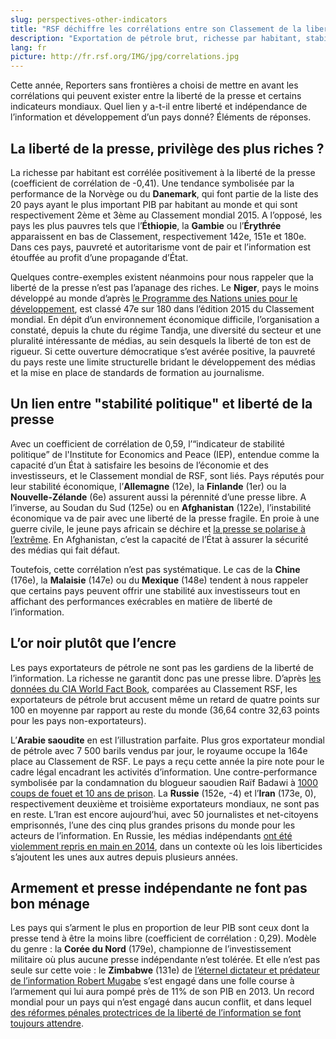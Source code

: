 ```yaml
---
slug: perspectives-other-indicators
title: "RSF déchiffre les corrélations entre son Classement de la liberté de la presse et des indicateurs mondiaux"
description: "Exportation de pétrole brut, richesse par habitant, stabilité économique... Reporters sans frontières (RSF) passe au crible les liens entre de grands indicateurs mondiaux et son Classement de la liberté de la presse 2015."
lang: fr
picture: http://fr.rsf.org/IMG/jpg/correlations.jpg
---
```


Cette année, Reporters sans frontières a choisi de mettre en avant les corrélations qui peuvent exister entre la liberté de la presse et certains indicateurs mondiaux. Quel lien y a-t-il entre liberté et indépendance de l’information et développement d’un pays donné? Éléments de réponses.

## La liberté de la presse, privilège des plus riches ?

La richesse par habitant est corrélée positivement à la liberté de la presse (coefficient de corrélation de -0,41). Une tendance symbolisée par la performance de la Norvège ou du **Danemark**, qui font partie de la liste des 20 pays ayant le plus important PIB par habitant au monde et qui sont respectivement 2ème et 3ème au Classement mondial 2015. A l’opposé, les pays les plus pauvres tels que l’**Éthiopie**, la **Gambie** ou l’**Érythrée** apparaissent en bas de Classement, respectivement 142e, 151e et 180e. Dans ces pays, pauvreté et autoritarisme vont de pair et l’information est étouffée au profit d’une propagande d’État. 

Quelques contre-exemples existent néanmoins pour nous rappeler que la liberté de la presse n’est pas l’apanage des riches. Le **Niger**, pays le moins développé au monde d’après [le Programme des Nations unies pour le développement](http://hdr.undp.org/en/content/human-development-index-hdi), est classé 47e sur 180 dans l’édition 2015 du Classement mondial. En dépit d’un environnement économique difficile, l’organisation a constaté, depuis la chute du régime Tandja, une diversité du secteur et une pluralité intéressante de médias, au sein desquels la liberté de ton est de rigueur. Si cette ouverture démocratique s’est avérée positive, la pauvreté du pays reste une limite structurelle bridant le développement des médias et la mise en place de standards de formation au journalisme.

##  Un lien entre "stabilité politique" et liberté de la presse

Avec un coefficient de corrélation de 0,59, l’“indicateur de stabilité politique” de l'Institute for Economics and Peace (IEP), entendue comme la capacité d’un État à satisfaire les besoins de l’économie et des investisseurs, et le Classement mondial de RSF, sont liés. Pays réputés pour leur stabilité économique, l’**Allemagne** (12e), la **Finlande** (1er) ou la **Nouvelle-Zélande** (6e) assurent aussi la pérennité d’une presse libre. A l’inverse, au Soudan du Sud (125e) ou en **Afghanistan** (122e), l’instabilité économique va de pair avec une liberté de la presse fragile. En proie à une guerre civile, le jeune pays africain se déchire et [la presse se polarise à l’extrême](http://fr.rsf.org/soudan-du-sud-soudan-du-sud-la-liberte-de-la-10-07-2014,46619.html). En Afghanistan, c’est la capacité de l’État à assurer la sécurité des médias qui fait défaut. 

Toutefois, cette corrélation n’est pas systématique. Le cas de la **Chine** (176e), la **Malaisie** (147e) ou du **Mexique** (148e) tendent à nous rappeler que certains pays peuvent offrir une stabilité aux investisseurs tout en affichant des performances exécrables en matière de liberté de l’information.

## L’or noir plutôt que l’encre

Les pays exportateurs de pétrole ne sont pas les gardiens de la liberté de l’information. La richesse ne garantit donc pas une presse libre. D’après [les données du CIA World Fact Book](https://www.cia.gov/library/publications/the-world-factbook/rankorder/2242rank.html), comparées au Classement RSF, les exportateurs de pétrole brut accusent même un retard de quatre points sur 100 en moyenne par rapport au reste du monde (36,64 contre 32,63 points pour les pays non-exportateurs).

L’**Arabie saoudite** en est l’illustration parfaite. Plus gros exportateur mondial de pétrole avec 7 500 barils vendus par jour, le royaume occupe la 164e place au Classement de RSF. Le pays a reçu cette année la pire note pour le cadre légal encadrant les activités d’information. Une contre-performance symbolisée par la condamnation du blogueur saoudien Raïf Badawi à [1000 coups de fouet et 10 ans de prison](http://fr.rsf.org/arabie-saoudite-7-ans-de-prison-et-600-coups-de-06-08-2013,45020.html). La **Russie** (152e, -4) et l’**Iran** (173e, 0), respectivement deuxième et troisième exportateurs mondiaux, ne sont pas en reste. L’Iran est encore aujourd’hui, avec 50 journalistes et net-citoyens emprisonnés, l’une des cinq plus grandes prisons du monde pour les acteurs de l’information. En Russie, les médias indépendants [ont été violemment repris en main en 2014](http://fr.rsf.org/russie-lenta-ru-a-son-tour-victime-de-la-12-03-2014,45994.html), dans un contexte où les lois liberticides s’ajoutent les unes aux autres depuis plusieurs années.

## Armement et presse indépendante ne font pas bon ménage

Les pays qui s’arment le plus en proportion de leur PIB sont ceux dont la presse tend à être la moins libre (coefficient de corrélation : 0,29). Modèle du genre : la **Corée du Nord** (179e), championne de l’investissement militaire où plus aucune presse indépendante n’est tolérée. Et elle n’est pas seule sur cette voie : le **Zimbabwe** (131e) de [l’éternel dictateur et prédateur de l’information Robert Mugabe](http://fr.rsf.org/predator-robert-mugabe-president-de-la-republique,44522.html) s’est engagé dans une folle course à l’armement qui lui aura pompé près de 11% de son PIB en 2013. Un record mondial pour un pays qui n’est engagé dans aucun conflit, et dans lequel [des réformes pénales protectrices de la liberté de l’information se font toujours attendre](http://fr.rsf.org/zimbabwe-liberte-de-l-information-un-pas-en-23-06-2014,46497.html).

